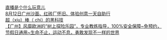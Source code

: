   
[直播是个什么玩意儿](http://www.dianyue.me/archives/901/7xvhngr6adm5l80j/)  
[8月12日广州沙面、红砖厂怀旧、体验创意一天自助行](http://www.dianyue.me/archives/783/vaxj1nkd7lq7pvwk/)  
[超（xiu）棒（ chi）的黑科技](http://www.dianyue.me/archives/289/rm3braln1o7dsr8r/)  
[【广州】风靡欧洲的“树上探险乐园”，专业教练指导，100%安全保障~免预约，节假日通用~生命不止，运动不息，勇敢发现不一样的世界](http://www.dianyue.me/archives/674/kxn30a2xi4zfwg29/)